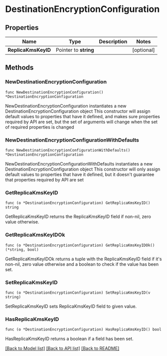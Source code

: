 # DestinationEncryptionConfiguration

## Properties

Name | Type | Description | Notes
------------ | ------------- | ------------- | -------------
**ReplicaKmsKeyID** | Pointer to **string** |  | [optional] 

## Methods

### NewDestinationEncryptionConfiguration

`func NewDestinationEncryptionConfiguration() *DestinationEncryptionConfiguration`

NewDestinationEncryptionConfiguration instantiates a new DestinationEncryptionConfiguration object
This constructor will assign default values to properties that have it defined,
and makes sure properties required by API are set, but the set of arguments
will change when the set of required properties is changed

### NewDestinationEncryptionConfigurationWithDefaults

`func NewDestinationEncryptionConfigurationWithDefaults() *DestinationEncryptionConfiguration`

NewDestinationEncryptionConfigurationWithDefaults instantiates a new DestinationEncryptionConfiguration object
This constructor will only assign default values to properties that have it defined,
but it doesn't guarantee that properties required by API are set

### GetReplicaKmsKeyID

`func (o *DestinationEncryptionConfiguration) GetReplicaKmsKeyID() string`

GetReplicaKmsKeyID returns the ReplicaKmsKeyID field if non-nil, zero value otherwise.

### GetReplicaKmsKeyIDOk

`func (o *DestinationEncryptionConfiguration) GetReplicaKmsKeyIDOk() (*string, bool)`

GetReplicaKmsKeyIDOk returns a tuple with the ReplicaKmsKeyID field if it's non-nil, zero value otherwise
and a boolean to check if the value has been set.

### SetReplicaKmsKeyID

`func (o *DestinationEncryptionConfiguration) SetReplicaKmsKeyID(v string)`

SetReplicaKmsKeyID sets ReplicaKmsKeyID field to given value.

### HasReplicaKmsKeyID

`func (o *DestinationEncryptionConfiguration) HasReplicaKmsKeyID() bool`

HasReplicaKmsKeyID returns a boolean if a field has been set.


[[Back to Model list]](../README.md#documentation-for-models) [[Back to API list]](../README.md#documentation-for-api-endpoints) [[Back to README]](../README.md)


